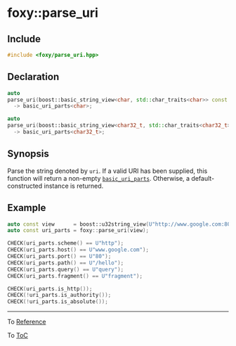 # foxy::parse_uri

## Include

```c++
#include <foxy/parse_uri.hpp>
```

## Declaration

```c++
auto
parse_uri(boost::basic_string_view<char, std::char_traits<char>> const uri)
  -> basic_uri_parts<char>;

auto
parse_uri(boost::basic_string_view<char32_t, std::char_traits<char32_t>> const uri)
  -> basic_uri_parts<char32_t>;
```

## Synopsis

Parse the string denoted by `uri`. If a valid URI has been supplied, this function will return a
non-empty [`basic_uri_parts`](./uri_parts.md#foxybasic_uri_parts). Otherwise, a
default-constructed instance is returned.

## Example

```c++
auto const view      = boost::u32string_view(U"http://www.google.com:80/hello?query#fragment");
auto const uri_parts = foxy::parse_uri(view);

CHECK(uri_parts.scheme() == U"http");
CHECK(uri_parts.host() == U"www.google.com");
CHECK(uri_parts.port() == U"80");
CHECK(uri_parts.path() == U"/hello");
CHECK(uri_parts.query() == U"query");
CHECK(uri_parts.fragment() == U"fragment");

CHECK(uri_parts.is_http());
CHECK(!uri_parts.is_authority());
CHECK(!uri_parts.is_absolute());
```

---

To [Reference](../reference.md#Reference)

To [ToC](../index.md#Table-of-Contents)
